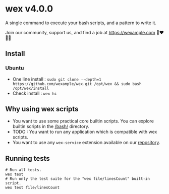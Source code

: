 # wex v4.0.0

A single command to execute your bash scripts, and a pattern to write it.

Join our community, support us, and find a job at https://wexample.com 🤝❤️👨‍💻

## Install

### Ubuntu

- One line install : `sudo git clone --depth=1 https://github.com/wexample/wex.git /opt/wex && sudo bash /opt/wex/install`
- Check install : `wex hi`

## Why using wex scripts

- You want to use some practical core builtin scripts. You can explore builtin scripts in the [/bash/](/bash/) directory.
- TODO : You want to run any application which is compatible with wex scripts.
- You want to use any `wex-service` extension available on our [repository](https://github.com/orgs/wexample/repositories).

## Running tests

    # Run all tests.
    wex test
    # Run only the test suite for the "wex file/linesCount" built-in script.
    wex test file/linesCount

